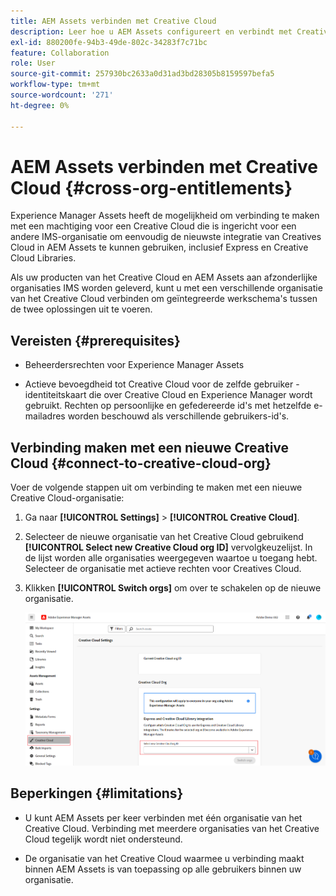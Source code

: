 ```yaml
---
title: AEM Assets verbinden met Creative Cloud
description: Leer hoe u AEM Assets configureert en verbindt met Creative Cloud. Verbind met een Creative Cloud recht dat aan een verschillende organisatie IMS wordt geleverd om de recentste integratie van het Creative Cloud in AEM Assets, met inbegrip van Uitdrukkelijke en Bibliotheken van het Creative Cloud gemakkelijk te gebruiken.
exl-id: 880200fe-94b3-49de-802c-34283f7c71bc
feature: Collaboration
role: User
source-git-commit: 257930bc2633a0d31ad3bd28305b8159597befa5
workflow-type: tm+mt
source-wordcount: '271'
ht-degree: 0%

---
```


# AEM Assets verbinden met Creative Cloud  {#cross-org-entitlements}

Experience Manager Assets heeft de mogelijkheid om verbinding te maken met een machtiging voor een Creative Cloud die is ingericht voor een andere IMS-organisatie om eenvoudig de nieuwste integratie van Creatives Cloud in AEM Assets te kunnen gebruiken, inclusief Express en Creative Cloud Libraries.

Als uw producten van het Creative Cloud en AEM Assets aan afzonderlijke organisaties IMS worden geleverd, kunt u met een verschillende organisatie van het Creative Cloud verbinden om geïntegreerde werkschema&#39;s tussen de twee oplossingen uit te voeren.

## Vereisten {#prerequisites}

* Beheerdersrechten voor Experience Manager Assets

* Actieve bevoegdheid tot Creative Cloud voor de zelfde gebruiker - identiteitskaart die over Creative Cloud en Experience Manager wordt gebruikt. Rechten op persoonlijke en gefedereerde id&#39;s met hetzelfde e-mailadres worden beschouwd als verschillende gebruikers-id&#39;s.

## Verbinding maken met een nieuwe Creative Cloud {#connect-to-creative-cloud-org}

Voer de volgende stappen uit om verbinding te maken met een nieuwe Creative Cloud-organisatie:

1. Ga naar **[!UICONTROL Settings]** > **[!UICONTROL Creative Cloud]**.

1. Selecteer de nieuwe organisatie van het Creative Cloud gebruikend **[!UICONTROL Select new Creative Cloud org ID]** vervolgkeuzelijst. In de lijst worden alle organisaties weergegeven waartoe u toegang hebt. Selecteer de organisatie met actieve rechten voor Creatives Cloud.

1. Klikken **[!UICONTROL Switch orgs]** om over te schakelen op de nieuwe organisatie.

   ![Rechten kruiselings](assets/cross-org-entitlements.png)

## Beperkingen {#limitations}

* U kunt AEM Assets per keer verbinden met één organisatie van het Creative Cloud. Verbinding met meerdere organisaties van het Creative Cloud tegelijk wordt niet ondersteund.

* De organisatie van het Creative Cloud waarmee u verbinding maakt binnen AEM Assets is van toepassing op alle gebruikers binnen uw organisatie.
